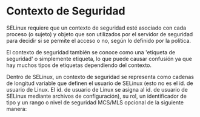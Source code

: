# Contexto de Seguridad

SELinux requiere que un contexto de seguridad esté asociado con cada proceso (o sujeto) y objeto que son utilizados por el servidor de seguridad para decidir si se permite el acceso o no, según lo definido 
por la política.

El contexto de seguridad también se conoce como una 'etiqueta de seguridad' o simplemente etiqueta, lo que puede causar confusión ya que hay muchos tipos de etiquetas dependiendo del contexto.

Dentro de SELinux, un contexto de seguridad se representa como cadenas de longitud variable que definen el usuario de SELinux (esto no es el id. de usuario de Linux. El id. de usuario de Linux se asigna 
al id. de usuario de SELinux mediante archivos de configuración), su rol, un identificador de tipo y un rango o nivel de seguridad MCS/MLS opcional de la siguiente manera:
